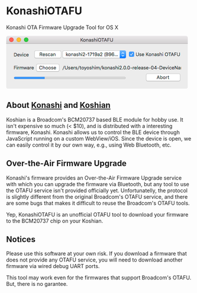 # KonashiOTAFU
Konashi OTA Firmware Upgrade Tool for OS X

![Screenshot](https://raw.githubusercontent.com/toyoshim/KonashiOTAFU/master/screenshot.png)

## About [Konashi](http://konashi.ux-xu.com/en/) and [Koshian](http://www.m-pression.com/solutions/boards/koshian)
Koshian is a Broadcom's BCM20737 based BLE module for hobby use.
It isn't expensive so much (< $10), and is distributed with a interesting firmware, Konashi.
Konashi allows us to control the BLE device through JavaScript running on a custom WebView/iOS.
Since the device is open, we can easily control it by our own way, e.g., using Web Bluetooth, etc.

## Over-the-Air Firmware Upgrade
Konashi's firmware provides an Over-the-Air Firmware Upgrade service with which you can
upgrade the firmware via Bluetooth, but any tool to use the OTAFU service isn't provided officially yet.
Unfortunatelly, the protocol is slightly different from the original Broadcom's OTAFU service,
and there are some bugs that makes it difficult to reuse the Broadcom's OTAFU tools.

Yep, KonashiOTAFU is an unofficial OTAFU tool to download your firmware to the BCM20737 chip on your Koshian.

## Notices
Please use this software at your own risk. If you download a firmware that does not provide any OTAFU service,
you will need to download another firmware via wired debug UART ports.

This tool may work even for the firmwares that support Broadcom's OTAFU. But, there is no garantee.
